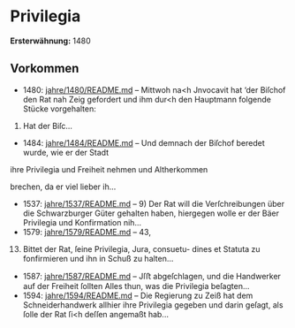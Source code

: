 # Privilegia

**Ersterwähnung:** 1480

## Vorkommen
- 1480: [jahre/1480/README.md](../jahre/1480/README.md) – Mittwoh na<h Jnvocavit hat ‘der Biſchof den Rat
nah Zeig gefordert und ihm dur<h den Hauptmann
folgende Stücke vorgehalten:

1) Hat der Biſc...
- 1484: [jahre/1484/README.md](../jahre/1484/README.md) – Und demnach der Biſchof beredet wurde, wie er der Stadt

ihre Privilegia und Freiheit nehmen und Altherkommen

brechen, da er viel lieber ih...
- 1537: [jahre/1537/README.md](../jahre/1537/README.md) – 9) Der Rat will die Verſchreibungen über die
Schwarzburger Güter gehalten haben, hiergegen wolle er
der Bäer Privilegia und Konfirmation nih...
- 1579: [jahre/1579/README.md](../jahre/1579/README.md) – 43,

13) Bittet der Rat, ſeine Privilegia, Jura, consuetu-
dines et Statuta zu fonfirmieren und ihn in Schuß zu
halten...
- 1587: [jahre/1587/README.md](../jahre/1587/README.md) – Jſﬅ abgeſchlagen, und die Handwerker auf der
Freiheit ſollten Alles thun, was die Privilegia beſagten...
- 1594: [jahre/1594/README.md](../jahre/1594/README.md) – Die Regierung zu Zeiß hat dem Schneiderhandwerk
allhier ihre Privilegia gegeben und darin geſagt, als ſolle
der Rat ſi<h deſſen angemaßt hab...
